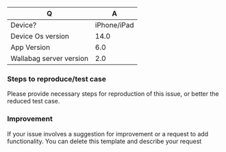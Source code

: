 | Q             | A
| ------------- | ---
| Device?       | iPhone/iPad
| Device Os version    | 14.0
| App Version   | 6.0
| Wallabag server version | 2.0



### Steps to reproduce/test case

Please provide necessary steps for reproduction of this issue, or better the
reduced test case.

### Improvement
If your issue involves a suggestion for improvement or a request to add functionality. You can delete this template and describe your request
